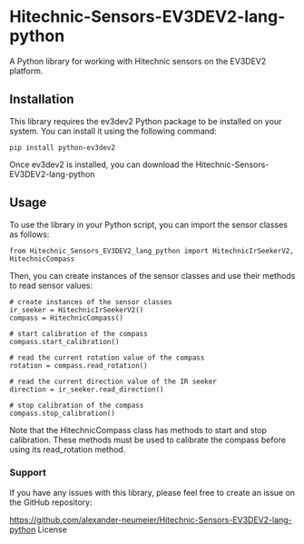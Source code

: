 # Hitechnic-Sensors-EV3DEV2-lang-python

A Python library for working with Hitechnic sensors on the EV3DEV2 platform.
## Installation

This library requires the ev3dev2 Python package to be installed on your system. You can install it using the following command:
```
pip install python-ev3dev2
```
Once ev3dev2 is installed, you can download the Hitechnic-Sensors-EV3DEV2-lang-python

## Usage

To use the library in your Python script, you can import the sensor classes as follows:

```
from Hitechnic_Sensors_EV3DEV2_lang_python import HitechnicIrSeekerV2, HitechnicCompass
```
Then, you can create instances of the sensor classes and use their methods to read sensor values:


```
# create instances of the sensor classes
ir_seeker = HitechnicIrSeekerV2()
compass = HitechnicCompass()

# start calibration of the compass
compass.start_calibration()

# read the current rotation value of the compass
rotation = compass.read_rotation()

# read the current direction value of the IR seeker
direction = ir_seeker.read_direction()

# stop calibration of the compass
compass.stop_calibration()
```
Note that the HitechnicCompass class has methods to start and stop calibration. These methods must be used to calibrate the compass before using its read_rotation method.
### Support

If you have any issues with this library, please feel free to create an issue on the GitHub repository:

https://github.com/alexander-neumeier/Hitechnic-Sensors-EV3DEV2-lang-python
License
